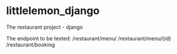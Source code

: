 # littlelemon_django
The restaurant project - django

The endpoint to be tested:
/restaurant/menu/
/restaurant/menu/{id}
/restaurant/booking
